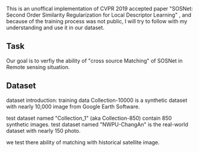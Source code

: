 

This is an unoffical implementation of CVPR 2019 accepted paper "SOSNet: Second Order Similarity Regularization for Local Descriptor Learning" , and because of the training process was not public, I will try to follow with my understanding and use it in our dataset.

## Task
Our goal is to verfiy the ability of "cross source Matching" of SOSNet in Remote sensing situation. 

## Dataset
dataset introduction:
training data Collection-10000 is a synthetic dataset with nearly 10,000 image from Google Earth Software.

test dataset named "Collection_1" (aka Collection-850) contain 850 synthetic images.
test dataset named "NWPU-ChangAn" is the real-world dataset with nearly 150 photo.

we test there ability of matching with historical satellite image.



